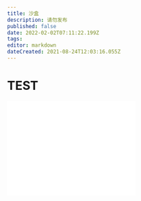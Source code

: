 ```yaml
---
title: 沙盒
description: 请勿发布
published: false
date: 2022-02-02T07:11:22.199Z
tags: 
editor: markdown
dateCreated: 2021-08-24T12:03:16.055Z
---
```


# TEST

<iframe frameborder="no" border="0" marginwidth="0" marginheight="0" weight=450 height=220 src="//scdn.thestarsetsociety.cn/Temp/example.html"></iframe>


